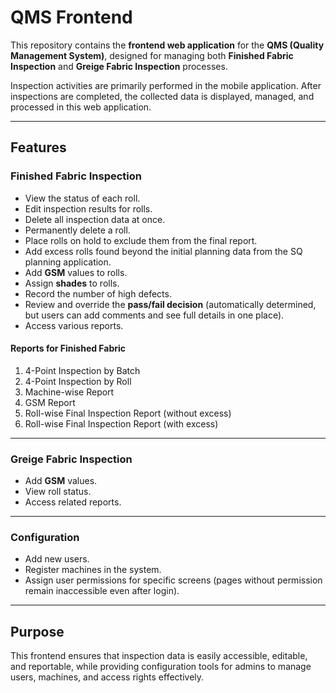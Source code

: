 # QMS Frontend

This repository contains the **frontend web application** for the **QMS (Quality Management System)**, designed for managing both **Finished Fabric Inspection** and **Greige Fabric Inspection** processes.

Inspection activities are primarily performed in the mobile application. After inspections are completed, the collected data is displayed, managed, and processed in this web application.

---

## Features

### Finished Fabric Inspection
- View the status of each roll.
- Edit inspection results for rolls.
- Delete all inspection data at once.
- Permanently delete a roll.
- Place rolls on hold to exclude them from the final report.
- Add excess rolls found beyond the initial planning data from the SQ planning application.
- Add **GSM** values to rolls.
- Assign **shades** to rolls.
- Record the number of high defects.
- Review and override the **pass/fail decision** (automatically determined, but users can add comments and see full details in one place).
- Access various reports.

#### Reports for Finished Fabric
1. 4-Point Inspection by Batch
2. 4-Point Inspection by Roll
3. Machine-wise Report
4. GSM Report
5. Roll-wise Final Inspection Report (without excess)
6. Roll-wise Final Inspection Report (with excess)

---

### Greige Fabric Inspection
- Add **GSM** values.
- View roll status.
- Access related reports.

---

### Configuration
- Add new users.
- Register machines in the system.
- Assign user permissions for specific screens (pages without permission remain inaccessible even after login).

---

## Purpose
This frontend ensures that inspection data is easily accessible, editable, and reportable, while providing configuration tools for admins to manage users, machines, and access rights effectively.

